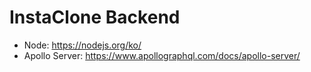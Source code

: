 # InstaClone Backend

- Node: https://nodejs.org/ko/
- Apollo Server: https://www.apollographql.com/docs/apollo-server/
